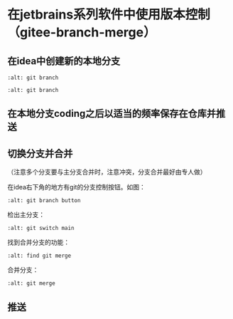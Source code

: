 # 在jetbrains系列软件中使用版本控制（gitee-branch-merge）

## 在idea中创建新的本地分支

```{image} ../img/jetbrains/git-new-branch.png
:alt: git branch
```

```{image} ../img/jetbrains/git-new-branch2.png
:alt: git branch
```

## 在本地分支coding之后以适当的频率保存在仓库并推送

## 切换分支并合并

（注意多个分支要与主分支合并时，注意冲突，分支合并最好由专人做）

在idea右下角的地方有git的分支控制按钮。如图：

```{image} ../img/jetbrains/git-branch-button.png
:alt: git branch button
```

检出主分支：

```{image} ../img/jetbrains/git-checkout-main.png
:alt: git switch main
```

找到合并分支的功能：

```{image} ../img/jetbrains/git-branch-merge.png
:alt: find git merge
```

合并分支：

```{image} ../img/jetbrains/git-local-merge.png
:alt: git merge
```

## 推送
